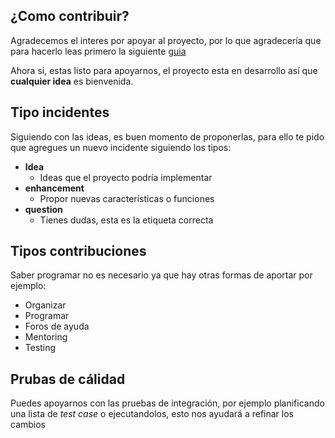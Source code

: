 ## ¿Como contribuir?

Agradecemos el interes por apoyar al proyecto, por lo que agradecería que para hacerlo leas primero la siguiente [guia](http://https://opensource.guide/es/how-to-contribute/)

Ahora si, estas listo para apoyarnos, el proyecto esta en desarrollo así que __cualquier idea__ es bienvenida.

## Tipo incidentes

Siguiendo con las ideas, es buen momento de proponerlas, para ello te pido que agregues un nuevo incidente siguiendo los tipos:

- **Idea**
  - Ideas que el proyecto podría implementar
- **enhancement**
    - Propor nuevas características o funciones
- **question**
    - Tienes dudas, esta es la etiqueta correcta


## Tipos contribuciones

Saber programar no es necesario ya que hay otras formas de aportar por ejemplo:

- Organizar
- Programar
- Foros de ayuda
- Mentoring
- Testing


## Prubas de cálidad

Puedes apoyarnos con las pruebas de integración, por ejemplo planificando una lista de *test case* o ejecutandolos, esto nos ayudará a refinar los cambios